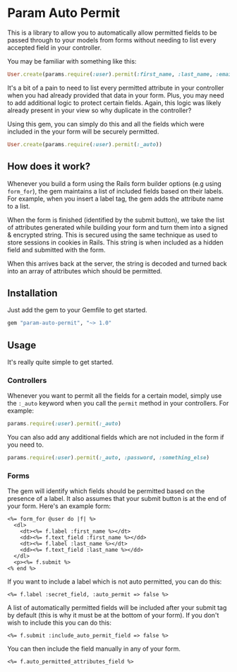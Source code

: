 # Param Auto Permit

This is a library to allow you to automatically allow permitted
fields to be passed through to your models from forms without
needing to list every accepted field in your controller.

You may be familiar with something like this:

```ruby
User.create(params.require(:user).permit(:first_name, :last_name, :email_address, :password, :password_confirmation))
```

It's a bit of a pain to need to list every permitted attribute in your
controller when you had already provided that data in your form.
Plus, you may need to add additional logic to protect certain
fields. Again, this logic was likely already present in your
view so why duplicate in the controller?

Using this gem, you can simply do this and all the fields which
were included in the your form will be securely permitted.

```ruby
User.create(params.require(:user).permit(:_auto))
```

## How does it work?

Whenever you build a form using the Rails form builder options (e.g
using `form_for`), the gem maintains a list of included fields based
on their labels. For example, when you insert a label tag, the gem
adds the attribute name to a list.

When the form is finished (identified by the submit button), we take
the list of attributes generated while building your form and turn
them into a signed & encrypted string. This is secured using the same
technique as used to store sessions in cookies in Rails. This string
is when included as a hidden field and submitted with the form.

When this arrives back at the server, the string is decoded and
turned back into an array of attributes which should be permitted.

## Installation

Just add the gem to your Gemfile to get started.

```ruby
gem "param-auto-permit", "~> 1.0"
```

## Usage

It's really quite simple to get started.

### Controllers

Whenever you want to permit all the fields for a certain model,
simply use the `:_auto` keyword when you call the `permit` method
in your controllers. For example:

```ruby
params.require(:user).permit(:_auto)
```

You can also add any additional fields which are not included
in the form if you need to.

```ruby
params.require(:user).permit(:_auto, :password, :something_else)
```

### Forms

The gem will identify which fields should be permitted based
on the presence of a label. It also assumes that your submit
button is at the end of your form. Here's an example form:

```erb
<%= form_for @user do |f| %>
  <dl>
    <dt><%= f.label :first_name %></dt>
    <dd><%= f.text_field :first_name %></dd>
    <dt><%= f.label :last_name %></dt>
    <dd><%= f.text_field :last_name %></dd>
  </dl>
  <p><%= f.submit %>
<% end %>
```

If you want to include a label which is not auto permitted,
you can do this:

```erb
<%= f.label :secret_field, :auto_permit => false %>
```

A list of automatically permitted fields will be included
after your submit tag by default (this is why it must be at
the bottom of your form). If you don't wish to include this
you can do this:

```erb
<%= f.submit :include_auto_permit_field => false %>
```

You can then include the field manually in any of your form.

```erb
<%= f.auto_permitted_attributes_field %>
```
